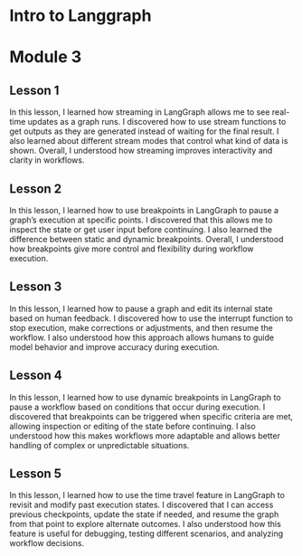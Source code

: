# Intro to Langgraph
# Module 3

## Lesson 1
In this lesson, I learned how streaming in LangGraph allows me to see real-time updates as a graph runs. I discovered how to use stream functions to get outputs as they are generated instead of waiting for the final result. I also learned about different stream modes that control what kind of data is shown. Overall, I understood how streaming improves interactivity and clarity in workflows.

## Lesson 2
In this lesson, I learned how to use breakpoints in LangGraph to pause a graph’s execution at specific points. I discovered that this allows me to inspect the state or get user input before continuing. I also learned the difference between static and dynamic breakpoints. Overall, I understood how breakpoints give more control and flexibility during workflow execution.

## Lesson 3
In this lesson, I learned how to pause a graph and edit its internal state based on human feedback. I discovered how to use the interrupt function to stop execution, make corrections or adjustments, and then resume the workflow. I also understood how this approach allows humans to guide model behavior and improve accuracy during execution.

## Lesson 4
In this lesson, I learned how to use dynamic breakpoints in LangGraph to pause a workflow based on conditions that occur during execution. I discovered that breakpoints can be triggered when specific criteria are met, allowing inspection or editing of the state before continuing. I also understood how this makes workflows more adaptable and allows better handling of complex or unpredictable situations.

## Lesson 5
In this lesson, I learned how to use the time travel feature in LangGraph to revisit and modify past execution states. I discovered that I can access previous checkpoints, update the state if needed, and resume the graph from that point to explore alternate outcomes. I also understood how this feature is useful for debugging, testing different scenarios, and analyzing workflow decisions.
